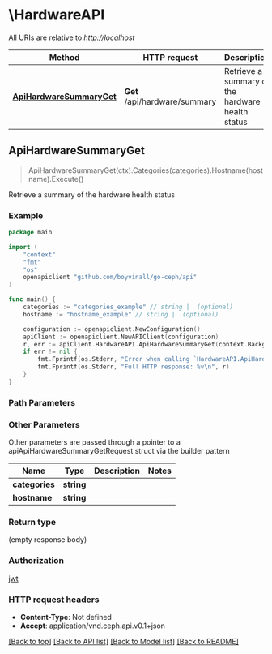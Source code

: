 # \HardwareAPI

All URIs are relative to *http://localhost*

Method | HTTP request | Description
------------- | ------------- | -------------
[**ApiHardwareSummaryGet**](HardwareAPI.md#ApiHardwareSummaryGet) | **Get** /api/hardware/summary | Retrieve a summary of the hardware health status



## ApiHardwareSummaryGet

> ApiHardwareSummaryGet(ctx).Categories(categories).Hostname(hostname).Execute()

Retrieve a summary of the hardware health status



### Example

```go
package main

import (
	"context"
	"fmt"
	"os"
	openapiclient "github.com/boyvinall/go-ceph/api"
)

func main() {
	categories := "categories_example" // string |  (optional)
	hostname := "hostname_example" // string |  (optional)

	configuration := openapiclient.NewConfiguration()
	apiClient := openapiclient.NewAPIClient(configuration)
	r, err := apiClient.HardwareAPI.ApiHardwareSummaryGet(context.Background()).Categories(categories).Hostname(hostname).Execute()
	if err != nil {
		fmt.Fprintf(os.Stderr, "Error when calling `HardwareAPI.ApiHardwareSummaryGet``: %v\n", err)
		fmt.Fprintf(os.Stderr, "Full HTTP response: %v\n", r)
	}
}
```

### Path Parameters



### Other Parameters

Other parameters are passed through a pointer to a apiApiHardwareSummaryGetRequest struct via the builder pattern


Name | Type | Description  | Notes
------------- | ------------- | ------------- | -------------
 **categories** | **string** |  | 
 **hostname** | **string** |  | 

### Return type

 (empty response body)

### Authorization

[jwt](../README.md#jwt)

### HTTP request headers

- **Content-Type**: Not defined
- **Accept**: application/vnd.ceph.api.v0.1+json

[[Back to top]](#) [[Back to API list]](../README.md#documentation-for-api-endpoints)
[[Back to Model list]](../README.md#documentation-for-models)
[[Back to README]](../README.md)

